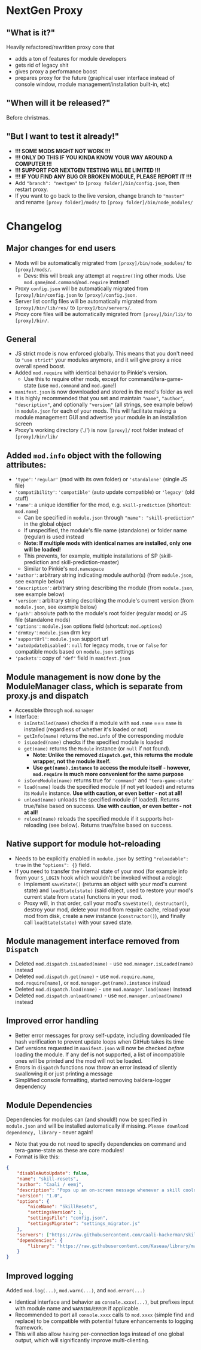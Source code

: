 # NextGen Proxy
## "What is it?"
Heavily refactored/rewritten proxy core that
- adds a ton of features for module developers
- gets rid of legacy shit
- gives proxy a performance boost
- prepares proxy for the future (graphical user interface instead of console window, module management/installation built-in, etc)


## "When will it be released?"
Before christmas.


## "But I want to test it already!"
- **!!! SOME MODS MIGHT NOT WORK !!!**
- **!!! ONLY DO THIS IF YOU KINDA KNOW YOUR WAY AROUND A COMPUTER !!!**
- **!!! SUPPORT FOR NEXTGEN TESTING WILL BE LIMITED !!!**
- **!!! IF YOU FIND ANY BUG OR BROKEN MODULE, PLEASE REPORT IT !!!**
- Add `"branch": "nextgen"` to `[proxy folder]/bin/config.json`, then restart proxy.
- If you want to go back to the live version, change branch to `"master"` and rename `[proxy folder]/mods/` to `[proxy folder]/bin/node_modules/`

# Changelog
## Major changes for end users
- Mods will be automatically migrated from `[proxy]/bin/node_modules/` to `[proxy]/mods/`.
  - Devs: this will break any attempt at `require()`ing other mods. Use `mod.game`/`mod.command`/`mod.require` instead!
- Proxy `config.json` will be automatically migrated from `[proxy]/bin/config.json` to `[proxy]/config.json`.
- Server list config files will be automatically migrated from `[proxy]/bin/lib/res/` to `[proxy]/bin/servers/`.
- Proxy core files will be automatically migrated from `[proxy]/bin/lib/` to `[proxy]/bin/`.


## General
- JS strict mode is now enforced globally. This means that you don't need to `"use strict"` your modules anymore, and it will give proxy a nice overall speed boost.
- Added `mod.require` with identical behavior to Pinkie's version.
  - Use this to require other mods, except for command/tera-game-state (use `mod.command` and `mod.game`!)
- `manifest.json` is now downloaded and stored in the mod's folder as well
- It is highly recommended that you set and maintain `"name"`, `"author"`, `"description"`, and optionally `"version"` (all strings, see example below) in `module.json` for each of your mods. This will facilitate making a module management GUI and advertise your module in an installation screen
- Proxy's working directory ('./') is now `[proxy]/` root folder instead of `[proxy]/bin/lib/`


## Added `mod.info` object with the following attributes:
- `'type'`: `'regular'` (mod with its own folder) or `'standalone'` (single JS file)
- `'compatibility'`: `'compatible'` (auto update compatible) or `'legacy'` (old stuff)
- `'name'`: a unique identifier for the mod, e.g. `skill-prediction` (shortcut: `mod.name`)
  - Can be specified in `module.json` through `"name": "skill-prediction"` in the global object
  - If unspecified, the module's file name (standalone) or folder name (regular) is used instead
  - **Note: If multiple mods with identical names are installed, only one will be loaded!**
  - This prevents, for example, multiple installations of SP (skill-prediction and skill-prediction-master)
  - Similar to Pinkie's `mod.namespace`
- `'author'`: arbitrary string indicating module author(s) (from `module.json`, see example below)
- `'description'`: arbitrary string describing the module (from `module.json`, see example below)
- `'version'`: arbitrary string describing the module's current version (from `module.json`, see example below)
- `'path'`: absolute path to the module's root folder (regular mods) or JS file (standalone mods)
- `'options'`: `module.json` options field (shortcut: `mod.options`)
- `'drmKey'`: `module.json` drm key
- `'supportUrl'`: `module.json` support url
- `'autoUpdateDisabled'`: `null` for legacy mods, `true` or `false` for compatible mods based on `module.json` settings
- `'packets'`: copy of `"def"` field in `manifest.json`

## Module management is now done by the ModuleManager class, which is separate from proxy.js and dispatch
- Accessible through `mod.manager`
- Interface:
  - `isInstalled(name)` checks if a module with `mod.name` === `name` is installed (regardless of whether it's loaded or not)
  - `getInfo(name)` returns the `mod.info` of the corresponding module
  - `isLoaded(name)` checks if the specified module is loaded
  - `get(name)` returns the `Module` instance (or `null` if not found).
    - **Note: Unlike the removed `dispatch.get`, this returns the module wrapper, not the module itself.**
    - **Use `get(name).instance` to access the module itself - however, `mod.require` is much more convenient for the same purpose**
  - `isCoreModule(name)` returns true for `'command'` and `'tera-game-state'`
  - `load(name)` loads the specified module (if not yet loaded) and returns its `Module` instance. **Use with caution, or even better - not at all!**
  - `unload(name)` unloads the specified module (if loaded). Returns true/false based on success. **Use with caution, or even better - not at all!**
  - `reload(name)` reloads the specified module if it supports hot-reloading (see below). Returns true/false based on success.

## Native support for module hot-reloading
- Needs to be explicitly enabled in `module.json` by setting `"reloadable": true` in the `"options": {}` field.
- If you need to transfer the internal state of your mod (for example info from your `S_LOGIN` hook which wouldn't be invoked without a relog):
  - Implement `saveState()` (returns an object with your mod's current state) and `loadState(state)` (said object, used to restore your mod's current state from `state`) functions in your mod.
  - Proxy will, in that order, call your mod's `saveState()`, `destructor()`, destroy your mod, delete your mod from require cache, reload your mod from disk, create a new instance (`constructor()`), and finally call `loadState(state)` with your saved state.

## Module management interface removed from `Dispatch`
- Deleted `mod.dispatch.isLoaded(name)` - use `mod.manager.isLoaded(name)` instead
- Deleted `mod.dispatch.get(name)` - use `mod.require.name`, `mod.require[name]`, or `mod.manager.get(name).instance` instead
- Deleted `mod.dispatch.load(name)` - use `mod.manager.load(name)` instead
- Deleted `mod.dispatch.unload(name)` - use `mod.manager.unload(name)` instead

## Improved error handling
- Better error messages for proxy self-update, including downloaded file hash verification to prevent update loops when GitHub takes its time
- Def versions requested in `manifest.json` will now be checked _before_ loading the module. If any def is not supported, a list of incompatible ones will be printed and the mod will not be loaded.
- Errors in `dispatch` functions now throw an error instead of silently swallowing it or just printing a message
- Simplified console formatting, started removing baldera-logger dependency

## Module Dependencies
Dependencies for modules can (and should!) now be specified in `module.json` and will be installed automatically if missing. `Please download dependency, library` - never again!
- Note that you do not need to specify dependencies on command and tera-game-state as these are core modules!
- Format is like this:
```json
{
    "disableAutoUpdate": false,
    "name": "skill-resets",
    "author": "Caali / eemj",
    "description": "Pops up an on-screen message whenever a skill cooldown is reset",
    "version": "1.0",
    "options": {
        "niceName": "SkillResets",
        "settingsVersion": 1,
        "settingsFile": "config.json",
        "settingsMigrator": "settings_migrator.js"
    },
    "servers": ["https://raw.githubusercontent.com/caali-hackerman/skill-resets/master/"],
    "dependencies": {
        "library": "https://raw.githubusercontent.com/Kaseaa/library/master/module.json"
    }
}
```

## Improved logging
Added `mod.log(...)`, `mod.warn(...)`, and `mod.error(...)`
- Identical interface and behavior as `console.xxxx(...)`, but prefixes input with module name and `WARNING`/`ERROR` if applicable.
- Recommended to port all `console.xxxx` calls to `mod.xxxx` (simple find and replace) to be compatible with potential future enhancements to logging framework.
- This will also allow having per-connection logs instead of one global output, which will significantly improve multi-clienting.
